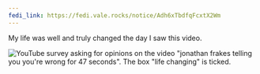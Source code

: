```yaml
---
fedi_link: https://fedi.vale.rocks/notice/Adh6xTbdfqFcxtX2Wm
---
```


My life was well and truly changed the day I saw this video.

![YouTube survey asking for opinions on the video "jonathan frakes telling you you're wrong for 47 seconds". The box "life changing" is ticked.](https://fedi.vale.rocks/media/12f58c6fa9caf14d9ff47063ed690a22a7bfe6bed2222a13458030b3bf3b81fd.png)
